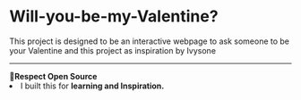 # Will-you-be-my-Valentine?
This project is designed to be an interactive webpage to ask someone to be your Valentine and this project as inspiration by Ivysone
<hr> 
<b>🚀Respect Open Source</b>
<li>
I built this for <b>learning and Inspiration.
